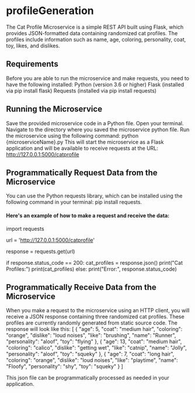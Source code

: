 # profileGeneration
The Cat Profile Microservice is a simple REST API built using Flask, which provides JSON-formatted data containing randomized cat profiles. The profiles include information such as name, age, coloring, personality, coat, toy, likes, and dislikes.

## Requirements
Before you are able to run the microservice and make requests, you need to have the following installed:
Python (version 3.6 or higher)
Flask (installed via pip install flask)
Requests (installed via pip install requests)

## Running the Microservice
Save the provided microservice code in a Python file.
Open your terminal.
Navigate to the directory where you saved the microservice python file.
Run the microservice using the following command: python {microserviceName}.py
This will start the microservice as a Flask application and will be available to receive requests at the URL: http://127.0.0.1:5000/catprofile

## Programmatically Request Data from the Microservice
You can use the Python requests library, which can be installed using the following command in your terminal: pip install requests.

#### Here's an example of how to make a request and receive the data:
import requests

url = 'http://127.0.0.1:5000/catprofile'

response = requests.get(url)

if response.status_code == 200:
    cat_profiles = response.json()
    print("Cat Profiles:")
    print(cat_profiles)
else:
    print("Error:", response.status_code)

## Programmatically Receive Data from the Microservice
When you make a request to the microservice using an HTTP client, you will receive a JSON response containing three randomized cat profiles. These profiles are currently randomly generated from static source code. The response will look like this:
[
    {
        "age": 5,
        "coat": "medium hair",
        "coloring": "orange",
        "dislike": "loud noises",
        "like": "brushing",
        "name": "Runner",
        "personality": "aloof",
        "toy": "flying"
    },
    {
        "age": 13,
        "coat": "medium hair",
        "coloring": "calico",
        "dislike": "getting wet",
        "like": "catnip",
        "name": "Jolly",
        "personality": "aloof",
        "toy": "squeky"
    },
    {
        "age": 7,
        "coat": "long hair",
        "coloring": "orange",
        "dislike": "loud noises",
        "like": "playtime",
        "name": "Floofy",
        "personality": "shy",
        "toy": "squeky"
    }
]

This json file can be programmatically processed as needed in your application.
